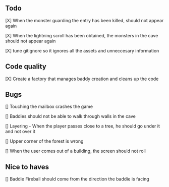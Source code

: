 
## Todo 

[X]  When the monster guarding the entry has been killed, should not appear again

[X] When the lightning scroll has been obtained, the monsters in the cave should not appear again

[X] tune gitignore so it ignores all the assets and unneccesary information 

## Code quality 

[X] Create a factory that manages baddy creation and cleans up the code

## Bugs

[] Touching the mailbox crashes the game

[] Baddies should not be able to walk through walls in the cave

[] Layering - When the player passes close to a tree, he should go under it and not over it 

[] Upper corner of the forest is wrong

[] When the user comes out of a building, the screen should not roll

## Nice to haves

[] Baddie Fireball should come from the direction the baddie is facing 

